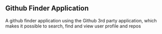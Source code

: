 ## Github Finder Application
A github finder application using the Github 3rd party application, which makes it possible to search, find and view user profile and repos
